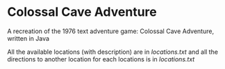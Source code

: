 # Colossal Cave Adventure

A recreation of the 1976 text adventure game: Colossal Cave Adventure, written in Java

All the available locations (with description) are in _locations.txt_ and all the directions to another location for each locations is in _locations.txt_
